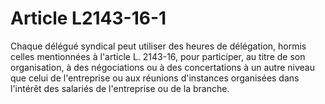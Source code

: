 # Article L2143-16-1

Chaque délégué syndical peut utiliser des heures de délégation, hormis celles mentionnées à l'article L. 2143-16, pour participer, au titre de son organisation, à des négociations ou à des concertations à un autre niveau que celui de l'entreprise ou aux réunions d'instances organisées dans l'intérêt des salariés de l'entreprise ou de la branche.